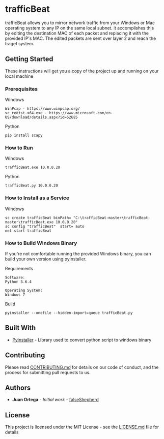 # trafficBeat

trafficBeat allows you to mirror network traffic from your Windows or Mac operating system to any IP on the same local subnet. It accomplishes this by editing the destination MAC of each packet and replacing it with the provided IP's MAC. The edited packets are sent over layer 2 and reach the traget system. 

## Getting Started

These instructions will get you a copy of the project up and running on your local machine

### Prerequisites

Windows
``` 
WinPcap - https://www.winpcap.org/
vc_redist.x64.exe - https://www.microsoft.com/en-US/download/details.aspx?id=52685
```

Python
```
pip install scapy
```

### How to Run

Windows
```
trafficBeat.exe 10.0.0.20
```

Python
```
trafficBeat.py 10.0.0.20
```

### How to Install as a Service

Windows
```
sc create trafficBeat binPath= "C:\trafficBeat-master\trafficBeat-master\trafficBeat.exe 10.0.0.20"
sc config "trafficBeat"  start= auto
net start trafficBeat
```

### How to Build Windows Binary 
If you're not comfortable running the provided Windows binary, you can build your own version using pyinstaller.

Requirements
```
Software:
Python 3.6.4 

Operating System:
Windows 7
```

Build
```
pyinstaller --onefile --hidden-import=queue trafficBeat.py
```

## Built With

* [Pyinstaller](https://www.pyinstaller.org) - Library used to convert python script to windows binary 


## Contributing

Please read [CONTRIBUTING.md](https://gist.github.com/PurpleBooth/b24679402957c63ec426) for details on our code of conduct, and the process for submitting pull requests to us.

## Authors

* **Juan Ortega** - *Initial work* - [falseShepherd](https://github.com/false00)

## License

This project is licensed under the MIT License - see the [LICENSE.md](LICENSE.md) file for details


